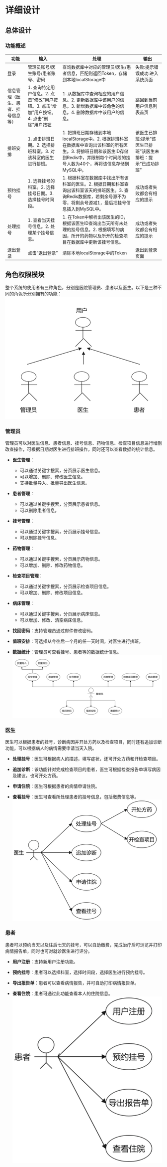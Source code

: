 # 详细设计

## 总体设计

### 功能概述

| 功能 | 输入 | 处理 | 输出 |
|--|--|--|--|
| 登录 | 管理员账号/医生账号/患者账号、密码 | 查询数据库中对应的管理员/医生/患者信息，匹配则返回Token，存储到本地localStorage中 | 失败:提示错误成功:进入系统页面 |
| 信息管理（医生、患者、挂号信息等） | 1. 查询特定用户信息。2. 点击“修改”用户按钮。3. 点击“增加”用户按钮。4. 点击“删除”用户按钮 | 1. 从数据库中查询相应的用户信息。2. 更新数据库中该用户的信息。3. 新增数据库中该角色的信息。4. 删除数据库中该用户的信息。 | 跳回到当前用户信息列表首页 |
| 排班安排 | 1. 点击排班日期。2. 选择排班科室。3. 对该科室的医生进行排班。 | 1. 把排班日期存储到本地localStorage中。2. 根据排班科室在数据库中查询出该科室的所有医生。3. 将排班日期和该医生ID存储到Redis中，并限制每个时间段的挂号人数为40个，再将该信息存储到MySQL中。 | 该医生已排班:提示“该医生已排班”该医生未排班：提示“已成功排班” |
| 预约挂号 | 1. 选择挂号的科室。2. 选择挂号日期。3. 选择挂号时间段。 | 1. 根据科室在数据库中找出所有该科室的医生。2. 根据日期和科室查询出该科室该天的排班医生。3. 查询Redis数据库，若剩余号源不为零，将剩余号源减1，最后把挂号信息插入到MySQL中。 | 成功或者失败都会有相应的提示 |
| 处理挂号 | 1. 查看当天挂号信息。2. 处理某个挂号信息。 | 1. 在Token中解析出该医生的ID，根据该医生ID查询出当天所有未处理的挂号信息。2. 根据填写的病因，所开的药物以及所开的检查项目在数据库中更新该挂号信息。 | 成功或者失败都会有相应的提示 |
| 退出登录 | 点击“退出登录” | 清除本地localStorage中的Token | 退出到登录页面 |

## 角色权限模块

整个系统的使用者有三种角色，分别是医院管理员、患者以及医生。以下是三种不同的角色所分别拥有的功能：
![Alt Text](img/详细设计1020.png)

### 管理员

管理员可以对医生信息、患者信息、挂号信息、药物信息、检查项目信息进行增删改查操作，可根据日期对医生进行排班操作，同时还可以查看数据的统计信息。

- **医生管理**：
  - 可以通过关键字搜索，分页展示医生信息。
  - 可以增加、删除、修改医生信息。
  - 支持批量导入、批量导出医生信息。

- **患者管理**：
  - 可以通过关键字搜索，分页展示患者信息。
  - 可以删除患者信息。

- **挂号管理**：
  - 可以通过关键字搜索，分页展示挂号信息。
  - 可以删除挂号信息。

- **药物管理**：
  - 可以通过关键字搜索，分页展示药物信息。
  - 可以增加、删除、修改药物信息。

- **检查项目管理**：
  - 可以通过关键字搜索，分页展示检查项目信息。
  - 可以增加、删除、修改项目信息。

- **病床管理**：
  - 可以通过关键字搜索，分页展示病床信息。
  - 可以增加、修改、清空病床信息。

- **找回密码**：支持管理员通过邮件修改密码。

- **值班安排**：可选择从今往后一个月的任一天时间，对医生进行排班。

- **数据统计**：管理员可查看挂号、患者等的数据统计信息。
![Alt Text](img/详细设计1054.png)

### 医生

医生可以根据患者的挂号，诊断病因并开处方药以及检查项目，同时还有追加诊断功能，可以根据病人的病情需要申请当天入院。

- **处理挂号**：医生可根据病人的描述，填写症状，还可开处方药和开检查项目。

- **追加诊断**：该功能针对完成检查项目的患者，医生可根据检查报告单填写病因及建议，也可开处方药。

- **申请住院**：医生可根据患者的病情申请住院。

- **查看挂号**：医生可查看所处理患者的挂号信息，包括缴费信息等。
![Alt Text](img/详细设计1422.png)

### 患者

患者可以预约当天以及往后七天的挂号，可以自助缴费，完成治疗后可浏览并打印病情报告单，同时也可对就诊医生进行评分。

- **用户注册**：支持新用户注册功能。

- **预约挂号**：患者可以选择科室，选择时间段，选择医生进行预约挂号。

- **导出报告单**：患者可以查看病情报告，并可自助打印病情报告单。

- **查看住院**：患者可通过此功能查看本人的住院信息。
![Alt Text](img/详细设计1585.png)
